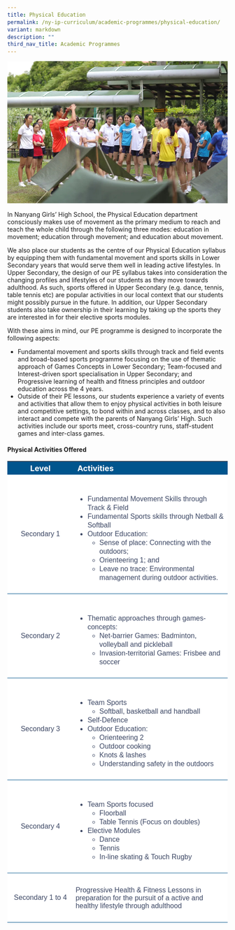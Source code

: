 ```yaml
---
title: Physical Education
permalink: /ny-ip-curriculum/academic-programmes/physical-education/
variant: markdown
description: ""
third_nav_title: Academic Programmes
---
```

<img src="/images/outdoor_ed2.jpg">

In Nanyang Girls’ High School, the Physical Education department consciously makes use of movement as the primary medium to reach and teach the whole child through the following three modes: 
education in movement; 
education through movement; and 
education about movement.

We also place our students as the centre of our Physical Education syllabus by equipping them with fundamental movement and sports skills in Lower Secondary years that would serve them well in leading active lifestyles. In Upper Secondary, the design of our PE syllabus takes into consideration the changing profiles and lifestyles of our students as they move towards adulthood. As such, sports offered in Upper Secondary (e.g. dance, tennis, table tennis etc) are popular activities in our local context that our students might possibly pursue in the future. In addition, our Upper Secondary students also take ownership in their learning by taking up the sports they are interested in for their elective sports modules. 

With these aims in mind, our PE programme is designed to incorporate the following aspects:
<ul>
	<li>Fundamental movement and sports skills through track and field events and broad-based sports programme focusing on the use of thematic approach of Games Concepts in Lower Secondary;
Team-focused and Interest-driven sport specialisation in Upper Secondary; and 
		Progressive learning of health and fitness principles and outdoor education across the 4 years.</li>
	<li>Outside of their PE lessons, our students experience a variety of events and activities that allow them to enjoy physical activities in both leisure and competitive settings, to bond within and across classes, and to also interact and compete with the parents of Nanyang Girls’ High. Such activities include our sports meet, cross-country runs, staff-student games and inter-class games.</li></ul>

#### Physical Activities Offered

<style type="text/css">
.lsp  {border-collapse:collapse;border-spacing:0;}
.lsp td{ font-family:Arial, sans-serif; overflow:hidden;padding:10px 5px;word-break:normal;}
.lsp .th-30{ background-color:#00558D; color:#FFF; text-align:center; vertical-align:top; font-size:18px; vertical-align: middle; width:30%;}
.lsp .th-70{ background-color:#00558D; color:#FFF; text-align:left; vertical-align:top; font-size:18px; vertical-align: middle; width:70%;}
.lsp .tg-30{background-color:#FFF; color:#3c4764; text-align:center; border-bottom:1px solid #00558D !important; font-size:16px !important; width:30%; vertical-align:middle;}	
.lsp .tg-70{background-color:#FFF;color:#3c4764;text-align:left;vertical-align:middle; border-bottom:1px solid #00558D !important; font-size:16px !important; width:70%; padding-top:30px;}	
.lsp ul li{line-height:20px; font-size:16px !important;}	
.sbl {margin-top:0px !important; }	
.sbl li{margin-bottom:0px !important;}	
</style>

<table style="width: 100%" class="lsp">  
<tbody>
<tr>
  <th class="th-30">Level</th>
	<th class="th-70">Activities</th>
</tr>
<tr>
    <td class="tg-30">Secondary 1</td>
	<td class="tg-70"> 
			<ul>
				<li>Fundamental Movement Skills through Track &amp; Field</li>
				<li>Fundamental Sports skills through Netball &amp; Softball</li>
				<li>Outdoor Education:
					<ul class="sbl">
						<li>Sense of place: Connecting with the outdoors;</li>
						<li>Orienteering 1; and</li>
						<li>Leave no trace: Environmental management during outdoor activities.</li></ul>
				</li>
		</ul></td>	
</tr>
<tr>
    <td class="tg-30">Secondary 2</td>
	<td class="tg-70"> 
			<ul>
				<li>Thematic approaches through games-concepts:
					<ul class="sbl">
						<li>Net-barrier Games: Badminton, volleyball and pickleball</li>
						<li>Invasion-territorial Games: Frisbee and soccer</li></ul>
				</li>
			</ul></td>	
</tr>
	<tr>
    <td class="tg-30"> Secondary 3</td>
		<td class="tg-70"> 
			<ul>
				<li>Team Sports
				<ul class="sbl"><li>Softball, basketball and handball</li></ul>				
				</li>
				<li>Self-Defence</li>
				<li>Outdoor Education:
					<ul class="sbl">
						<li>Orienteering 2</li>
						<li>Outdoor cooking</li>
						<li>Knots &amp; lashes</li>
						<li>Understanding safety in the outdoors</li></ul>
				</li>
			</ul></td>	
</tr>
	<tr>
    <td class="tg-30"> Secondary 4</td>
	<td class="tg-70"> 
			<ul>
				<li>Team Sports focused
				<ul class="sbl">
						<li>Floorball</li>
						<li>Table Tennis (Focus on doubles)</li></ul>
				</li>
				<li>Elective Modules
				<ul class="sbl">
						<li>Dance</li>
						<li>Tennis</li>
						<li>In-line skating &amp; Touch Rugby</li></ul>
				</li>
			</ul></td>	
</tr>
<tr>
	   <td class="tg-30">Secondary 1 to 4</td>
	 <td class="tg-70"> Progressive Health &amp; Fitness Lessons in preparation for the pursuit of a active and healthy lifestyle through adulthood<br><br></td>
</tr>	
	</tbody>
	</table>
